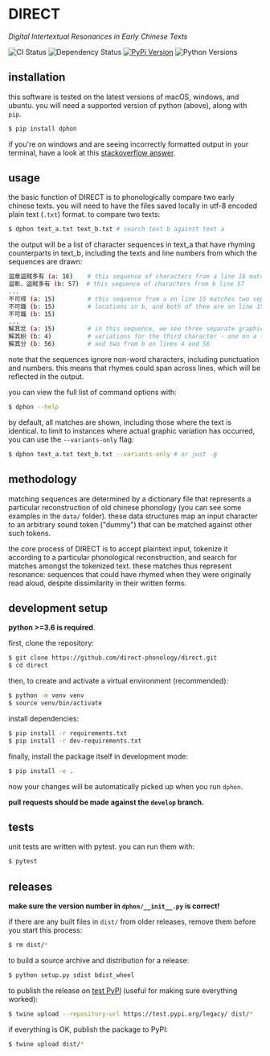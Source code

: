 # DIRECT
_Digital Intertextual Resonances in Early Chinese Texts_

![CI Status](https://github.com/direct-phonology/direct/workflows/test/badge.svg)
![Dependency Status](https://pyup.io/repos/github/direct-phonology/direct/shield.svg?t=1568910750251)
[![PyPi Version](https://img.shields.io/pypi/v/dphon.svg?style=flat)](https://pypi.org/project/dphon/)
![Python Versions](https://img.shields.io/pypi/pyversions/dphon.svg?style=flat)

## installation

this software is tested on the latest versions of macOS, windows, and ubuntu. you will need a supported version of python (above), along with `pip`.

```sh
$ pip install dphon
```

if you're on windows and are seeing incorrectly formatted output in your terminal, have a look at this [stackoverflow answer](https://stackoverflow.com/questions/49476326/displaying-unicode-in-powershell/49481797#49481797).

## usage

the basic function of DIRECT is to phonologically compare two early chinese texts. you will need to have the files saved locally in utf-8 encoded plain text (`.txt`) format. to compare two texts:

```sh
$ dphon text_a.txt text_b.txt # search text b against text a
```

the output will be a list of character sequences in text_a that have rhyming counterparts in text_b, including the texts and line numbers from which the sequences are drawn:

```sh
滋章盜賊多有 (a: 16)    # this sequence of characters from a line 16 matches
滋彰，盜賊多有 (b: 57)  # this sequence of characters from b line 57
...
不可得 (a: 15)         # this sequence from a on line 15 matches two separate 
不可識 (b: 15)         # locations in b, and both of them are on line 15 in b
不可識 (b: 15)
...
解其忿 (a: 15)         # in this sequence, we see three separate graphic
解其紛 (b: 4)          # variations for the third character - one on a line 15
解其分 (b: 56)         # and two from b on lines 4 and 56
```

note that the sequences ignore non-word characters, including punctuation and numbers. this means that rhymes could span across lines, which will be reflected in the output.

you can view the full list of command options with:
```sh
$ dphon --help
```

by default, all matches are shown, including those where the text is identical. to limit to instances
where actual graphic variation has occurred, you can use the `--variants-only` flag:
```sh
$ dphon text_a.txt text_b.txt --variants-only # or just -g
```

## methodology

matching sequences are determined by a dictionary file that represents a particular reconstruction of old chinese phonology (you can see some examples in the `data/` folder). these data structures map an input character to an arbitrary sound token ("dummy") that can be matched against other such tokens.

the core process of DIRECT is to accept plaintext input, tokenize it according to a particular phonological reconstruction, and search for matches amongst the tokenized text. these matches thus represent resonance: sequences that could have rhymed when they were originally read aloud, despite dissimilarity in their written forms.

## development setup

**python >=3.6 is required**. 

first, clone the repository:

```sh
$ git clone https://github.com/direct-phonology/direct.git
$ cd direct
```

then, to create and activate a virtual environment (recommended):

```sh
$ python -m venv venv
$ source venv/bin/activate
```

install dependencies:

```sh
$ pip install -r requirements.txt
$ pip install -r dev-requirements.txt
```

finally, install the package itself in development mode:

```sh
$ pip install -e .
```

now your changes will be automatically picked up when you run `dphon`.

**pull requests should be made against the `develop` branch.**

## tests

unit tests are written with pytest. you can run them with:

```sh
$ pytest
```

## releases

**make sure the version number in `dphon/__init__.py` is correct!**

if there are any built files in `dist/` from older releases, remove them before
you start this process:

```sh
$ rm dist/*
```

to build a source archive and distribution for a release:

```sh
$ python setup.py sdist bdist_wheel
```

to publish the release on [test PyPI](https://test.pypi.org/) (useful for making sure everything worked):

```sh
$ twine upload --repository-url https://test.pypi.org/legacy/ dist/*
```

if everything is OK, publish the package to PyPI:

```sh
$ twine upload dist/*
```
